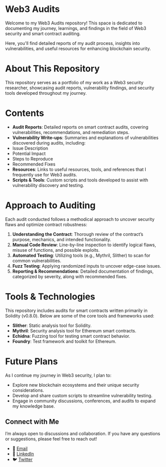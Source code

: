 # Web3 Audits
Welcome to my Web3 Audits repository! This space is dedicated to documenting my journey, learnings, and findings in the field of Web3 security and smart contract auditing. 

Here, you'll find detailed reports of my audit process, insights into vulnerabilities, and useful resources for enhancing blockchain security.

# About This Repository
This repository serves as a portfolio of my work as a Web3 security researcher, showcasing audit reports, vulnerability findings, and security tools developed throughout my journey.

# Contents
 * **Audit Reports**: Detailed reports on smart contract audits, covering vulnerabilities, recommendations, and remediation steps.
 * **Vulnerability Write-ups**: Summaries and explanations of vulnerabilities discovered during audits, including:
 * Issue Description
 * Potential Impact
 * Steps to Reproduce
 * Recommended Fixes
 * **Resources**: Links to useful resources, tools, and references that I frequently use for Web3 audits.
 * **Scripts & Tools**: Custom scripts and tools developed to assist with vulnerability discovery and testing.

# Approach to Auditing
Each audit conducted follows a methodical approach to uncover security flaws and optimize contract robustness:

 1. **Understanding the Contract**: Thorough review of the contract’s purpose, mechanics, and intended functionality.
 2. **Manual Code Review**: Line-by-line inspection to identify logical flaws, misuse of functions, and possible exploits.
 3. **Automated Testing**: Utilizing tools (e.g., Mythril, Slither) to scan for common vulnerabilities.
 4. **Fuzz Testing**: Applying randomized inputs to uncover edge-case issues.
 5. **Reporting & Recommendations**: Detailed documentation of findings, categorized by severity, along with recommended fixes.

# Tools & Technologies
This repository includes audits for smart contracts written primarily in Solidity (v0.8.0). Below are some of the core tools and frameworks used:

* **Slither**: Static analysis tool for Solidity.
 * **Mythril**: Security analysis tool for Ethereum smart contracts.
 * **Echidna**: Fuzzing tool for testing smart contract behavior.
 * **Foundry**: Test framework and toolkit for Ethereum.

# Future Plans
As I continue my journey in Web3 security, I plan to:

* Explore new blockchain ecosystems and their unique security considerations.
* Develop and share custom scripts to streamline vulnerability testing.
* Engage in community discussions, conferences, and audits to expand my knowledge base.

## Connect with Me

I’m always open to discussions and collaboration. If you have any questions or suggestions, please feel free to reach out!

- 📧 [Email](mailto:nzebunachigodwin@gmail.com)
- 💼 [LinkedIn](https://www.linkedin.com/in/nze-godwin-47336b226/)
- 🐦 [Twitter](https://x.com/godwin1_X)

